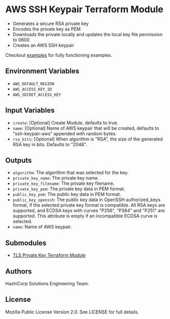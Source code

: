 # AWS SSH Keypair Terraform Module

- Generates a secure RSA private key
- Encodes the private key as PEM
- Downloads the private locally and updates the local key file permission to 0600
- Creates an AWS SSH keypair

Checkout [examples](./examples) for fully functioning examples.

## Environment Variables

- `AWS_DEFAULT_REGION`
- `AWS_ACCESS_KEY_ID`
- `AWS_SECRET_ACCESS_KEY`

## Input Variables

- `create`: [Optional] Create Module, defaults to true.
- `name`: [Optional] Name of AWS keypair that will be created, defaults to "ssh-keypair-aws" appended with random bytes.
- `rsa_bits`: [Optional] When algorithm is "RSA", the size of the generated RSA key in bits. Defaults to "2048".

## Outputs

- `algorithm`: The algorithm that was selected for the key.
- `private_key_name`: The private key name.
- `private_key_filename`: The private key filename.
- `private_key_pem`: The private key data in PEM format.
- `public_key_pem`: The public key data in PEM format.
- `public_key_openssh`: The public key data in OpenSSH authorized_keys format, if the selected private key format is compatible. All RSA keys are supported, and ECDSA keys with curves "P256", "P384" and "P251" are supported. This attribute is empty if an incompatible ECDSA curve is selected.
- `name`: Name of AWS keypair.

## Submodules

- [TLS Private Key Terraform Module](https://github.com/hashicorp-modules/tls-private-key)

## Authors

HashiCorp Solutions Engineering Team.

## License

Mozilla Public License Version 2.0. See LICENSE for full details.

